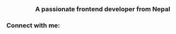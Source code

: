 <h3 align="center">A passionate frontend developer from Nepal</h3>

<h3 align="left">Connect with me:</h3>
<p align="left">
</p>

